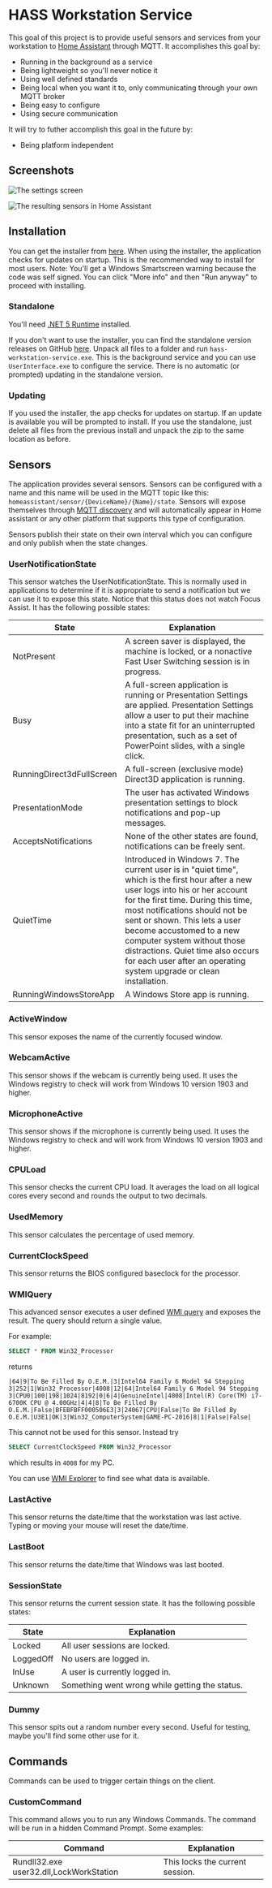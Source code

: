 # HASS Workstation Service

This goal of this project is to provide useful sensors and services from your workstation to [Home Assistant](https://www.home-assistant.io/) through MQTT. It accomplishes this goal by:

- Running in the background as a service
- Being lightweight so you'll never notice it
- Using well defined standards
- Being local when you want it to, only communicating through your own MQTT broker
- Being easy to configure
- Using secure communication

It will try to futher accomplish this goal in the future by:

- Being platform independent

## Screenshots

![The settings screen](https://i.imgur.com/WpCZaDR.png)

![The resulting sensors in Home Assistant](https://i.imgur.com/Kka8VOi.png)

## Installation

You can get the installer from [here](https://hassworkstationstorage.z6.web.core.windows.net/publish/setup.exe). When using the installer, the application checks for updates on startup. This is the recommended way to install for most users.
Note: You'll get a Windows Smartscreen warning because the code was self signed. You can click "More info" and then "Run anyway" to proceed with installing.

### Standalone

You'll need [.NET 5 Runtime](https://dotnet.microsoft.com/download/dotnet/current/runtime) installed.

If you don't want to use the installer, you can find the standalone version releases on GitHub [here](https://github.com/sleevezipper/hass-workstation-service/releases). Unpack all files to a folder and run `hass-workstation-service.exe`. This is the background service and you can use `UserInterface.exe` to configure the service. There is no automatic (or prompted) updating in the standalone version.

### Updating

If you used the installer, the app checks for updates on startup. If an update is available you will be prompted to install. If you use the standalone, just delete all files from the previous install and unpack the zip to the same location as before.

## Sensors

The application provides several sensors. Sensors can be configured with a name and this name will be used in the MQTT topic like this: `homeassistant/sensor/{DeviceName}/{Name}/state`. Sensors will expose themselves through [MQTT discovery](https://www.home-assistant.io/docs/mqtt/discovery/) and will automatically appear in Home assistant or any other platform that supports this type of configuration.

Sensors publish their state on their own interval which you can configure and only publish when the state changes.

### UserNotificationState

This sensor watches the UserNotificationState. This is normally used in applications to determine if it is appropriate to send a notification but we can use it to expose this state. Notice that this status does not watch Focus Assist. It has the following possible states:

|State|Explanation|
|---|---|
|NotPresent|A screen saver is displayed, the machine is locked, or a nonactive Fast User Switching session is in progress.   |
|Busy|A full-screen application is running or Presentation Settings are applied. Presentation Settings allow a user to put their machine into a state fit for an uninterrupted presentation, such as a set of PowerPoint slides, with a single click.|
|RunningDirect3dFullScreen|A full-screen (exclusive mode) Direct3D application is running.|
|PresentationMode|The user has activated Windows presentation settings to block notifications and pop-up messages.|
|AcceptsNotifications|None of the other states are found, notifications can be freely sent.|
|QuietTime|Introduced in Windows 7. The current user is in "quiet time", which is the first hour after a new user logs into his or her account for the first time. During this time, most notifications should not be sent or shown. This lets a user become accustomed to a new computer system without those distractions. Quiet time also occurs for each user after an operating system upgrade or clean installation.|
|RunningWindowsStoreApp|A Windows Store app is running.|

### ActiveWindow

This sensor exposes the name of the currently focused window.

### WebcamActive

This sensor shows if the webcam is currently being used. It uses the Windows registry to check will work from Windows 10 version 1903 and higher.

### MicrophoneActive

This sensor shows if the microphone is currently being used. It uses the Windows registry to check and will work from Windows 10 version 1903 and higher.

### CPULoad

This sensor checks the current CPU load. It averages the load on all logical cores every second and rounds the output to two decimals.

### UsedMemory

This sensor calculates the percentage of used memory.

### CurrentClockSpeed

This sensor returns the BIOS configured baseclock for the processor.

### WMIQuery

This advanced sensor executes a user defined [WMI query](https://docs.microsoft.com/en-us/windows/win32/wmisdk/wmi-and-sql) and exposes the result. The query should return a single value.

For example:

```sql
SELECT * FROM Win32_Processor
```

returns

`|64|9|To Be Filled By O.E.M.|3|Intel64 Family 6 Model 94 Stepping 3|252|1|Win32_Processor|4008|12|64|Intel64 Family 6 Model 94 Stepping 3|CPU0|100|198|1024|8192|0|6|4|GenuineIntel|4008|Intel(R) Core(TM) i7-6700K CPU @ 4.00GHz|4|4|8|To Be Filled By O.E.M.|False|BFEBFBFF000506E3|3|24067|CPU|False|To Be Filled By O.E.M.|U3E1|OK|3|Win32_ComputerSystem|GAME-PC-2016|8|1|False|False|`

This cannot not be used for this sensor. Instead try

```sql
SELECT CurrentClockSpeed FROM Win32_Processor
```

which results in `4008` for my PC.

You can use [WMI Explorer](https://github.com/vinaypamnani/wmie2/tree/v2.0.0.2) to find see what data is available.

### LastActive

This sensor returns the date/time that the workstation was last active. Typing or moving your mouse will reset the date/time.

### LastBoot

This sensor returns the date/time that Windows was last booted.

### SessionState

This sensor returns the current session state. It has the following possible states:

|State|Explanation|
|---|---|
|Locked|All user sessions are locked.|
|LoggedOff|No users are logged in.|
|InUse|A user is currently logged in.|
|Unknown|Something went wrong while getting the status.|

### Dummy

This sensor spits out a random number every second. Useful for testing, maybe you'll find some other use for it.

## Commands

Commands can be used to trigger certain things on the client.

### CustomCommand

This command allows you to run any Windows Commands. The command will be run in a hidden Command Prompt. Some examples:

|Command|Explanation|
|---|---|
|Rundll32.exe user32.dll,LockWorkStation|This locks the current session.|